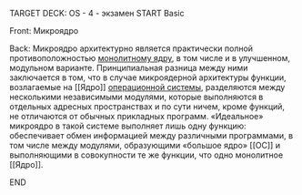 TARGET DECK: OS - 4 - экзамен
START
Basic

Front: Микроядро

Back: Микроядро архитектурно является практически полной противоположностью [монолитному ядру](Монолитное%20ядро.md), в том числе и в улучшенном, модульном варианте. Принципиальная разница между ними заключается в том, что в случае микроядерной архитектуры функции, возлагаемые на [[Ядро]] [операционной системы](ОС.md), разделяются между несколькими независимыми модулями, которые выполняются в отдельных адресных пространствах и по сути ничем, кроме функций, не отличаются от обычных прикладных программ. «Идеальное» микроядро в такой системе выполняет лишь одну функцию: обеспечивает обмен информацией между различными программами, в том числе между модулями, образующими «большое ядро» [[ОС]] и выполняющими в совокупности те же функции, что одно монолитное [[Ядро]].
<!--ID: 1663488760565-->
END 